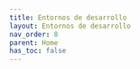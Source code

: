```yaml
---
title: Entornos de desarrollo
layout: Entornos de desarrollo
nav_order: 8
parent: Home
has_toc: false
---
```

